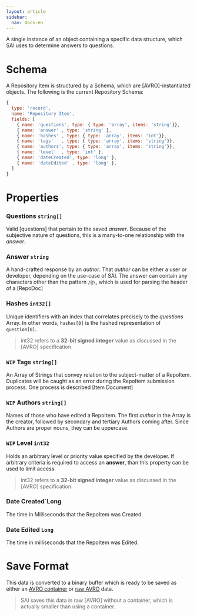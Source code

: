 ```yaml
---
layout: article
sidebar:
  nav: docs-en
---
```

A single instance of an object containing a specific data structure, which SAI uses to determine answers to questions.

# Schema
A Repository Item is structured by a Schema, which are [AVRO]-instantiated objects. The following is the current Repository Schema:
```js
{
  type: 'record',
  name: 'Repository Item',
  fields: [
    { name: 'questions', type: { type: 'array', items: 'string'}},
    { name: 'answer' , type: 'string' },
    { name: 'hashes' , type: { type: 'array', items: 'int'}},
    { name: 'tags'   , type: { type: 'array', items: 'string'}},
    { name: 'authors', type: { type: 'array', items: 'string'}},
    { name: 'level'  , type: 'int' },
    { name: 'dateCreated', type: 'long' },
    { name: 'dateEdited' , type: 'long' },
  ]
}
```

# Properties
### Questions `string[]`

Valid [questions] that pertain to the saved *answer*. Because of the subjective nature of questions, this is a many-to-one relationship with the *answer*.

### Answer `string`

A hand-crafted response by an *author*. That *author* can be either a user or developer, depending on the use-case of SAI. The answer can contain any characters other than the pattern `/@\`, which is used for parsing the header of a [RepoDoc]

### Hashes `int32[]`
Unique identifiers with an index that correlates precisely to the *questions* Array. In other words, `hashes[0]` is the hashed representation of `question[0]`.

> int32 refers to a **32-bit signed integer** value as discussed in the [AVRO] specification.

### `WIP` Tags `string[]`
An Array of Strings that convey relation to the subject-matter of a RepoItem. Duplicates will be caught as an error during the RepoItem submission process. One process is described [Item Document]

### `WIP` Authors `string[]`
Names of those who have edited a RepoItem. The first *author* in the Array is the creator, followed by secondary and tertiary Authors coming after. Since Authors are proper nouns, they can be uppercase.

### `WIP` Level `int32`
Holds an arbitrary level or priority value specified by the developer. If arbitrary criteria is required to access an **answer**, than this property can be used to limit access.

> int32 refers to a **32-bit signed integer** value as discussed in the [AVRO] specification.

### Date Created`Long
The time in Milliseconds that the RepoItem was Created.

### Date Edited `Long`
The time in milliseconds that the RepoItem was Edited.

# Save Format
This data is converted to a binary buffer which is ready to be saved as either an [AVRO container] or [raw AVRO] data.

> SAI saves this data in raw [AVRO] without a container, which is actually smaller than using a container.


[AVRO container]:https://avro.apache.org/docs/current/spec.html#Object+Container+Files
[raw AVRO]:https://avro.apache.org/docs/current/spec.html#Encodings